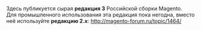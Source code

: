 Здесь публикуется сырая **редакция 3** Российской сборки Magento.  
Для промышленного использования эта редакция пока негодна, вместо неё используйте **редакцию 2.x**: http://magento-forum.ru/topic/1464/
